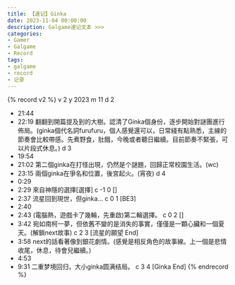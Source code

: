 ```yaml
---
title: 【速记】Ginka
date: 2023-11-04 00:00:00
description: Galgame速记文本 >>> 
categories:
- Gamer
- Galgame
- Record
tags:
- galgame
- record
- 记录
---
```


{% record v2 %}
v 2
y 2023
m 11
d 2
- 21:44
- 22:19
翻翻到開篇提及到的大樹。認清了Ginka個身份，逐步開始對謎團進行佈局。(ginka個代名詞furufuru，個人感覺還可以，日常綫有點熟悉，主線的節奏會比較帶感。先煮野食，肚餓，今晚或者聽日繼續。目前節奏不緊張，可以片段式休息。)
d 3
- 19:54
- 21:02
第二個ginka在打怪出現，仍然是个謎題，回歸正常校園生活。(wc)
- 23:15
兩個ginka在爭名和位置，後宮起火。(宵夜)
d 4
- 0:29
- 2:29
來自神隱的選擇[選擇]
c -1 0 []
- 2:37
流星回到現世，但ginka...
c 0 1 [BE3]
- 2:40
- 2:43
(電腦熱，遊戲卡了幾輪，先重啟)第二輪選擇。
c 0 2 []
- 3:42
宛如南柯一夢，但依舊不變的是消失的事實，僅僅是一顆心臟和一個夏天。(解鎖next故事)
c 2 3 [流星的願望 End]
- 3:58
next的話看著像到銀花劇情。(感覺是相反角色的故事線。上一個是悲情收尾，休息，待會兒繼續。)
- 4:53
- 9:31
二重梦境回归，大小ginka圆满结局。
c 3 4 [Ginka End]
{% endrecord %}